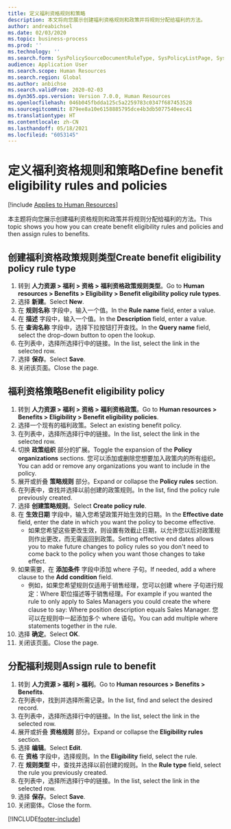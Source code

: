 ```yaml
---
title: 定义福利资格规则和策略
description: 本文将向您展示创建福利资格规则和政策并将规则分配给福利的方法。
author: andreabichsel
ms.date: 02/03/2020
ms.topic: business-process
ms.prod: ''
ms.technology: ''
ms.search.form: SysPolicySourceDocumentRuleType, SysPolicyListPage, SysPolicy, HcmBenefitEligibilityPolicy, HcmBenefit, BenefitWorkspace, HcmBenefitSummaryPart
audience: Application User
ms.search.scope: Human Resources
ms.search.region: Global
ms.author: anbichse
ms.search.validFrom: 2020-02-03
ms.dyn365.ops.version: Version 7.0.0, Human Resources
ms.openlocfilehash: 046b045fbdda125c5a2259783c0347f687453528
ms.sourcegitcommit: 879ee8a10e6158885795dce4b3db5077540eec41
ms.translationtype: HT
ms.contentlocale: zh-CN
ms.lasthandoff: 05/18/2021
ms.locfileid: "6053145"
---
```

# <a name="define-benefit-eligibility-rules-and-policies"></a><span data-ttu-id="d0988-103">定义福利资格规则和策略</span><span class="sxs-lookup"><span data-stu-id="d0988-103">Define benefit eligibility rules and policies</span></span>

[!include [Applies to Human Resources](../includes/applies-to-hr.md)]

<span data-ttu-id="d0988-104">本主题将向您展示创建福利资格规则和政策并将规则分配给福利的方法。</span><span class="sxs-lookup"><span data-stu-id="d0988-104">This topic shows you how you can create benefit eligibility rules and policies and then assign rules to benefits.</span></span>  

## <a name="create-benefit-eligibility-policy-rule-type"></a><span data-ttu-id="d0988-105">创建福利资格政策规则类型</span><span class="sxs-lookup"><span data-stu-id="d0988-105">Create benefit eligibility policy rule type</span></span>

1. <span data-ttu-id="d0988-106">转到 **人力资源 > 福利 > 资格 > 福利资格政策规则类型**。</span><span class="sxs-lookup"><span data-stu-id="d0988-106">Go to **Human resources > Benefits > Eligibility > Benefit eligibility policy rule types**.</span></span>
2. <span data-ttu-id="d0988-107">选择 **新建**。</span><span class="sxs-lookup"><span data-stu-id="d0988-107">Select **New**.</span></span>
3. <span data-ttu-id="d0988-108">在 **规则名称** 字段中，输入一个值。</span><span class="sxs-lookup"><span data-stu-id="d0988-108">In the **Rule name** field, enter a value.</span></span>
4. <span data-ttu-id="d0988-109">在 **描述** 字段中，输入一个值。</span><span class="sxs-lookup"><span data-stu-id="d0988-109">In the **Description** field, enter a value.</span></span>
5. <span data-ttu-id="d0988-110">在 **查询名称** 字段中，选择下拉按钮打开查找。</span><span class="sxs-lookup"><span data-stu-id="d0988-110">In the **Query name** field, select the drop-down button to open the lookup.</span></span>
6. <span data-ttu-id="d0988-111">在列表中，选择所选择行中的链接。</span><span class="sxs-lookup"><span data-stu-id="d0988-111">In the list, select the link in the selected row.</span></span>
7. <span data-ttu-id="d0988-112">选择 **保存**。</span><span class="sxs-lookup"><span data-stu-id="d0988-112">Select **Save**.</span></span>
8. <span data-ttu-id="d0988-113">关闭该页面。</span><span class="sxs-lookup"><span data-stu-id="d0988-113">Close the page.</span></span>

## <a name="benefit-eligibility-policy"></a><span data-ttu-id="d0988-114">福利资格策略</span><span class="sxs-lookup"><span data-stu-id="d0988-114">Benefit eligibility policy</span></span>

1. <span data-ttu-id="d0988-115">转到 **人力资源 > 福利 > 资格 > 福利资格政策**。</span><span class="sxs-lookup"><span data-stu-id="d0988-115">Go to **Human resources > Benefits > Eligibility > Benefit eligibility policies**.</span></span>
2. <span data-ttu-id="d0988-116">选择一个现有的福利政策。</span><span class="sxs-lookup"><span data-stu-id="d0988-116">Select an existing benefit policy.</span></span>
3. <span data-ttu-id="d0988-117">在列表中，选择所选择行中的链接。</span><span class="sxs-lookup"><span data-stu-id="d0988-117">In the list, select the link in the selected row.</span></span>
4. <span data-ttu-id="d0988-118">切换 **政策组织** 部分的扩展。</span><span class="sxs-lookup"><span data-stu-id="d0988-118">Toggle the expansion of the **Policy organizations** sections.</span></span> <span data-ttu-id="d0988-119">您可以添加或删除您想要加入政策内的所有组织。</span><span class="sxs-lookup"><span data-stu-id="d0988-119">You can add or remove any organizations you want to include in the policy.</span></span>
5. <span data-ttu-id="d0988-120">展开或折叠 **策略规则** 部分。</span><span class="sxs-lookup"><span data-stu-id="d0988-120">Expand or collapse the **Policy rules** section.</span></span>
6. <span data-ttu-id="d0988-121">在列表中，查找并选择以前创建的政策规则。</span><span class="sxs-lookup"><span data-stu-id="d0988-121">In the list, find the policy rule previously created.</span></span>
7. <span data-ttu-id="d0988-122">选择 **创建策略规则**。</span><span class="sxs-lookup"><span data-stu-id="d0988-122">Select **Create policy rule**.</span></span>
8. <span data-ttu-id="d0988-123">在 **生效日期** 字段中，输入您希望政策开始生效的日期。</span><span class="sxs-lookup"><span data-stu-id="d0988-123">In the **Effective date** field, enter the date in which you want the policy to become effective.</span></span>
    * <span data-ttu-id="d0988-124">如果您希望这些更改生效，则设置有效截止日期，以允许您以后对政策规则作出更改，而无需返回到政策。</span><span class="sxs-lookup"><span data-stu-id="d0988-124">Setting effective end dates allows you to make future changes to policy rules so you don't need to come back to the policy when you want those changes to take effect.</span></span>  
9. <span data-ttu-id="d0988-125">如果需要，在 **添加条件** 字段中添加 where 子句。</span><span class="sxs-lookup"><span data-stu-id="d0988-125">If needed, add a where clause to the **Add condition** field.</span></span>
    * <span data-ttu-id="d0988-126">例如，如果您希望规则仅适用于销售经理，您可以创建 where 子句进行规定：Where 职位描述等于销售经理。</span><span class="sxs-lookup"><span data-stu-id="d0988-126">For example if you wanted the rule to only apply to Sales Managers you could create the where clause to say: Where position description equals Sales Manager.</span></span> <span data-ttu-id="d0988-127">您可以在规则中一起添加多个 where 语句。</span><span class="sxs-lookup"><span data-stu-id="d0988-127">You can add multiple where statements together in the rule.</span></span>  
10. <span data-ttu-id="d0988-128">选择 **确定**。</span><span class="sxs-lookup"><span data-stu-id="d0988-128">Select **OK**.</span></span>
11. <span data-ttu-id="d0988-129">关闭该页面。</span><span class="sxs-lookup"><span data-stu-id="d0988-129">Close the page.</span></span>

## <a name="assign-rule-to-benefit"></a><span data-ttu-id="d0988-130">分配福利规则</span><span class="sxs-lookup"><span data-stu-id="d0988-130">Assign rule to benefit</span></span>

1. <span data-ttu-id="d0988-131">转到 **人力资源 > 福利 > 福利**。</span><span class="sxs-lookup"><span data-stu-id="d0988-131">Go to **Human resources > Benefits > Benefits**.</span></span>
2. <span data-ttu-id="d0988-132">在列表中，找到并选择所需记录。</span><span class="sxs-lookup"><span data-stu-id="d0988-132">In the list, find and select the desired record.</span></span>
3. <span data-ttu-id="d0988-133">在列表中，选择所选择行中的链接。</span><span class="sxs-lookup"><span data-stu-id="d0988-133">In the list, select the link in the selected row.</span></span>
4. <span data-ttu-id="d0988-134">展开或折叠 **资格规则** 部分。</span><span class="sxs-lookup"><span data-stu-id="d0988-134">Expand or collapse the **Eligibility rules** section.</span></span>
5. <span data-ttu-id="d0988-135">选择 **编辑**。</span><span class="sxs-lookup"><span data-stu-id="d0988-135">Select **Edit**.</span></span>
6. <span data-ttu-id="d0988-136">在 **资格** 字段中，选择规则。</span><span class="sxs-lookup"><span data-stu-id="d0988-136">In the **Eligibility** field, select the rule.</span></span>
7. <span data-ttu-id="d0988-137">在 **规则类型** 中，查找并选择以前创建的规则。</span><span class="sxs-lookup"><span data-stu-id="d0988-137">In the **Rule type** field, select the rule you previously created.</span></span>
9. <span data-ttu-id="d0988-138">在列表中，选择所选择行中的链接。</span><span class="sxs-lookup"><span data-stu-id="d0988-138">In the list, select the link in the selected row.</span></span>
10. <span data-ttu-id="d0988-139">选择 **保存**。</span><span class="sxs-lookup"><span data-stu-id="d0988-139">Select **Save**.</span></span>
11. <span data-ttu-id="d0988-140">关闭窗体。</span><span class="sxs-lookup"><span data-stu-id="d0988-140">Close the form.</span></span>



[!INCLUDE[footer-include](../includes/footer-banner.md)]